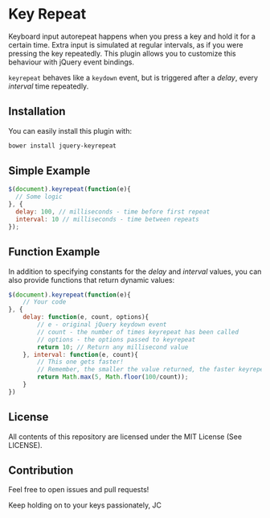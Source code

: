 # Key Repeat
Keyboard input autorepeat happens when you press a key and hold it for a certain time. Extra input is simulated at regular intervals, as if you were pressing the key repeatedly. This plugin allows you to customize this behaviour with jQuery event bindings.

`keyrepeat` behaves like a `keydown` event, but is triggered after a *delay*, every *interval* time repeatedly.

## Installation
You can easily install this plugin with:
```bash
bower install jquery-keyrepeat
```

## Simple Example

```javascript
$(document).keyrepeat(function(e){
  // Some logic
}, {
  delay: 100, // milliseconds - time before first repeat
  interval: 10 // milliseconds - time between repeats
});
```

## Function Example

In addition to specifying constants for the *delay* and *interval* values, you can also provide functions that return dynamic values:

```javascript
$(document).keyrepeat(function(e){
    // Your code
}, {
    delay: function(e, count, options){
        // e - original jQuery keydown event
        // count - the number of times keyrepeat has been called
        // options - the options passed to keyrepeat
        return 10; // Return any millisecond value
    }, interval: function(e, count){
        // This one gets faster!
        // Remember, the smaller the value returned, the faster keyrepeat is fired.
        return Math.max(5, Math.floor(100/count));
    } 
})
```

## License

All contents of this repository are licensed under the MIT License (See LICENSE).

## Contribution
Feel free to open issues and pull requests!

Keep holding on to your keys passionately,
JC
